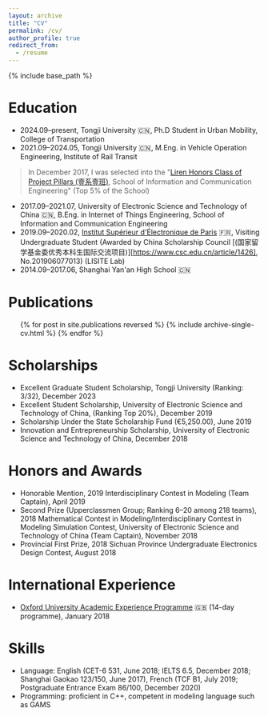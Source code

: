 ```yaml
---
layout: archive
title: "CV"
permalink: /cv/
author_profile: true
redirect_from:
  - /resume
---
```


{% include base_path %}

Education
======
* 2024.09–present, Tongji University 🇨🇳, Ph.D Student in Urban Mobility, College of Transportation
* 2021.09–2024.05, Tongji University 🇨🇳, M.Eng. in Vehicle Operation Engineering, Institute of Rail Transit
> In December 2017, I was selected into the "[Liren Honors Class of Project Pillars (壹系壹班)](https://www.zhihu.com/question/402607492/answer/1295742753), School of Information and Communication Engineering" (Top 5% of the School)
* 2017.09–2021.07, University of Electronic Science and Technology of China 🇨🇳, B.Eng. in Internet of Things Engineering, School of Information and Communication Engineering
* 2019.09–2020.02, [Institut Supérieur d'Électronique de Paris](https://www.isep.fr/en/) 🇫🇷, Visiting Undergraduate Student (Awarded by China Scholarship Council [(国家留学基金委优秀本科生国际交流项目)][https://www.csc.edu.cn/article/1426], No.201906077013) (LISITE Lab)
* 2014.09–2017.06, Shanghai Yan'an High School 🇨🇳

Publications
======
  <ul>{% for post in site.publications reversed %}
    {% include archive-single-cv.html %}
  {% endfor %}</ul>

Scholarships
======
* Excellent Graduate Student Scholarship, Tongji University (Ranking: 3/32), December 2023
* Excellent Student Scholarship, University of Electronic Science and Technology of China, (Ranking Top 20%), December 2019
* Scholarship Under the State Scholarship Fund (€5,250.00), June 2019
* Innovation and Entrepreneurship Scholarship, University of Electronic Science and Technology of China, December 2018

Honors and Awards
======
* Honorable Mention, 2019 Interdisciplinary Contest in Modeling (Team Captain), April 2019
* Second Prize (Upperclassmen Group; Ranking 6–20 among 218 teams), 2018 Mathematical Contest in Modeling/Interdisciplinary Contest in Modeling Simulation Contest, University of Electronic Science and Technology of China (Team Captain), November 2018
* Provincial First Prize, 2018 Sichuan Province Undergraduate Electronics Design Contest, August 2018

International Experience
======
* [Oxford University Academic Experience Programme](https://oice.uestc.edu.cn/info/1079/10748.htm) 🇬🇧 (14-day programme), January 2018

Skills
======
* Language: English (CET-6 531, June 2018; IELTS 6.5, December 2018; Shanghai Gaokao 123/150, June 2017), French (TCF B1, July 2019; Postgraduate Entrance Exam 86/100, December 2020)
* Programming: proficient in C++, competent in modeling language such as GAMS
